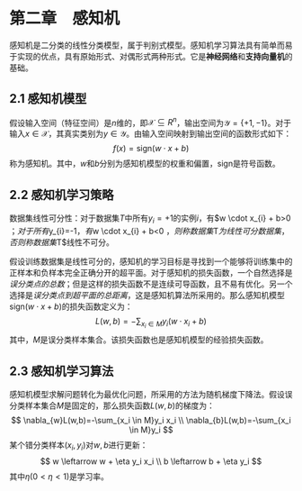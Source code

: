 # 第二章　感知机

感知机是二分类的线性分类模型，属于判别式模型。感知机学习算法具有简单而易于实现的优点，具有原始形式、对偶形式两种形式。它是**神经网络**和**支持向量机**的基础。

## 2.1 感知机模型

假设输入空间（特征空间）是$n$维的，即$\mathcal{X} \subseteq R^n$，输出空间为$\mathcal{Y}=\{+1,-1\}$。对于输入$x \in \mathcal{X}$，其真实类别为$y\in \mathcal{Y}$。由输入空间映射到输出空间的函数形式如下：
$$
f(x)=\text{sign}(w \cdot x+b)
$$
称为感知机。其中，$w$和$b$分别为感知机模型的权重和偏置，sign是符号函数。

## 2.2 感知机学习策略

数据集线性可分性：对于数据集$T$中所有$y_{i}=+1$的实例$i$，有$w \cdot x_{i} + b>0 $；对于所有$y_{i}=-1$，有$w \cdot x_{i} + b<0 $，则称数据集$T$为线性可分数据集，否则称数据集$T$线性不可分。

假设训练数据集是线性可分的，感知机的学习目标是寻找到一个能够将训练集中的正样本和负样本完全正确分开的超平面。对于感知机的损失函数，一个自然选择是*误分类点的总数*；但是这样的损失函数不是连续可导函数，且不易有优化。另一个选择是*误分类点到超平面的总距离*，这是感知机算法所采用的。那么感知机模型$\text{sign}(w\cdot x + b)$的损失函数定义为：
$$
L(w,b)=-\sum_{x_i \in M}y_i (w\cdot x_i + b)
$$
其中，$M$是误分类样本集合。该损失函数也是感知机模型的经验损失函数。

## 2.3 感知机学习算法

感知机模型求解问题转化为最优化问题，所采用的方法为随机梯度下降法。假设误分类样本集合$M$是固定的，那么损失函数$L(w,b)$的梯度为：
$$
\nabla_{w}L(w,b)=-\sum_{x_i \in M}y_i x_i \\
\nabla_{b}L(w,b)=-\sum_{x_i \in M}y_i
$$
某个错分类样本$(x_i, y_i)$对$w,b$进行更新：
$$
w \leftarrow w + \eta y_i x_i \\
b \leftarrow b + \eta y_i
$$
其中$\eta(0<\eta<1)​$是学习率。
